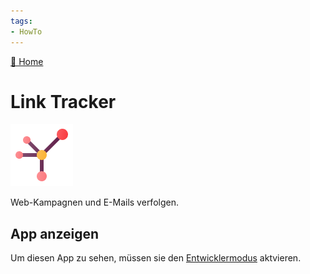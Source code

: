 ```yaml
---
tags:
- HowTo
---
```

[🔗 Home](/)
# Link Tracker
![icons_odoo_website_partner](assets/icons_odoo_website_partner.png)

Web-Kampagnen und E-Mails verfolgen.

## App anzeigen

Um diesen App zu sehen, müssen sie den [Entwicklermodus](Einstellungen.md#Entwicklermodus%20aktivieren) aktvieren.